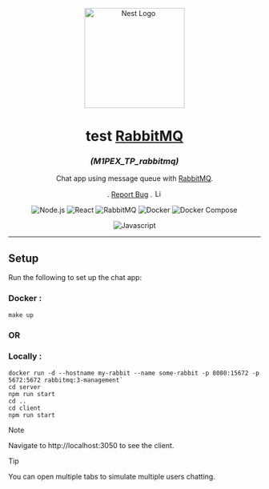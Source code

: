 <p align="center">
  <a><img src="https://www.rabbitmq.com//img/rabbitmq-logo-with-name.svg" width="200" alt="Nest Logo" /></a>
</p>

[circleci-image]: https://img.shields.io/circleci/build/github/nestjs/nest/master?token=abc123def456
[circleci-url]: https://circleci.com/gh/nestjs/nest

<h1 align="center">test <a href="https://www.rabbitmq.com">RabbitMQ</a></h1>
<h3 align="center"><i>(M1PEX_TP_rabbitmq)</i></h3>

<p align="center">

</p>

<p align="center">
  <p align="center">
      Chat app using message queue with <a href="https://www.rabbitmq.com">RabbitMQ</a>.
</p> 
    <p align="center">.
        <a href="https://github.com/hugo-HDSF/M1PEX_TP_rabbitmq/issues">Report Bug</a>
        .
        <img src="https://img.shields.io/github/license/ucan-lab/docker-laravel" alt="License" height="15">
    </p>
</p>

<div align="center">

![Node.js](https://img.shields.io/badge/-Node.js_21.22-339933?logo=node.js&logoColor=white)
![React](https://img.shields.io/badge/-React_17.0-61DAFB?logo=react&logoColor=white)
![RabbitMQ](https://img.shields.io/badge/-RabbitMQ_3.13-FF6600?logo=rabbitmq&logoColor=white)
![Docker](https://img.shields.io/badge/-Docker_25.0-2496ED?logo=docker&logoColor=white)
![Docker Compose](https://img.shields.io/badge/-Docker_Compose_2.24-2496ED?logo=docker&logoColor=white)
</div>

<div align="center">

![Javascript](https://img.shields.io/badge/-Javascript_ES6-F7DF1E?logo=javascript&logoColor=black)

</div>

-----

## Setup

Run the following to set up the chat app:

### Docker :
```shell
make up
```

### OR

### Locally :

```shell
docker run -d --hostname my-rabbit --name some-rabbit -p 8080:15672 -p 5672:5672 rabbitmq:3-management`
cd server
npm run start
cd ..
cd client
npm run start
```
> [!NOTE] 
> Navigate to http://localhost:3050 to see the client.

> [!TIP]  
> You can open multiple tabs to simulate multiple users chatting.